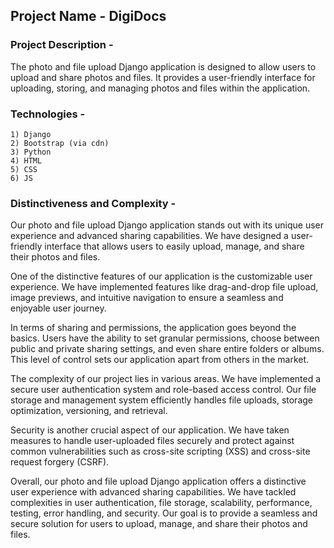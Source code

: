 
## Project Name - DigiDocs

### Project Description - 
 The photo and file upload Django application is designed to allow users to upload and share photos and files. It provides a user-friendly interface for uploading, storing, and managing photos and files within the application.

### Technologies - 
    1) Django
    2) Bootstrap (via cdn)
    3) Python
    4) HTML
    5) CSS
    6) JS

### Distinctiveness and Complexity - 
Our photo and file upload Django application stands out with its unique user experience and advanced sharing capabilities. We have designed a user-friendly interface that allows users to easily upload, manage, and share their photos and files.

One of the distinctive features of our application is the customizable user experience. We have implemented features like drag-and-drop file upload, image previews, and intuitive navigation to ensure a seamless and enjoyable user journey.

In terms of sharing and permissions, the application goes beyond the basics. Users have the ability to set granular permissions, choose between public and private sharing settings, and even share entire folders or albums. This level of control sets our application apart from others in the market.

The complexity of our project lies in various areas. We have implemented a secure user authentication system and role-based access control. Our file storage and management system efficiently handles file uploads, storage optimization, versioning, and retrieval.

Security is another crucial aspect of our application. We have taken measures to handle user-uploaded files securely and protect against common vulnerabilities such as cross-site scripting (XSS) and cross-site request forgery (CSRF).

Overall, our photo and file upload Django application offers a distinctive user experience with advanced sharing capabilities. We have tackled complexities in user authentication, file storage, scalability, performance, testing, error handling, and security. Our goal is to provide a seamless and secure solution for users to upload, manage, and share their photos and files.
